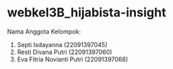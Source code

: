 # webkel3B_hijabista-insight
Nama Anggota Kelompok: 
1. Septi Isdayanna (22091397045)
2. Resti Divana Putri (22091397060)
3. Eva Fitria Novianti Putri (22091397068)
